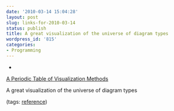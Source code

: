 ```yaml
---
date: '2010-03-14 15:04:28'
layout: post
slug: links-for-2010-03-14
status: publish
title: A great visualization of the universe of diagram types
wordpress_id: '815'
categories:
- Programming
---
```


  *


[A Periodic Table of Visualization Methods](http://www.visual-literacy.org/periodic_table/periodic_table.html)


A great visualization of the universe of diagram types


(tags: [reference](http://delicious.com/eob/reference))



